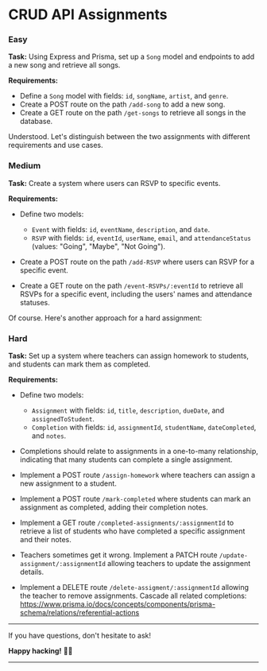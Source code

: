 # CRUD API Assignments

### **Easy**

**Task:** Using Express and Prisma, set up a `Song` model and endpoints to add a new song and retrieve all songs.

**Requirements:**
- Define a `Song` model with fields: `id`, `songName`, `artist`, and `genre`.
- Create a POST route on the path `/add-song` to add a new song.
- Create a GET route on the path `/get-songs` to retrieve all songs in the database.

Understood. Let's distinguish between the two assignments with different requirements and use cases.

### **Medium**

**Task:** Create a system where users can RSVP to specific events.

**Requirements:**

- Define two models: 
  - `Event` with fields: `id`, `eventName`, `description`, and `date`.
  - `RSVP` with fields: `id`, `eventId`, `userName`, `email`, and `attendanceStatus` (values: "Going", "Maybe", "Not Going").
  
- Create a POST route on the path `/add-RSVP` where users can RSVP for a specific event.
- Create a GET route on the path `/event-RSVPs/:eventId` to retrieve all RSVPs for a specific event, including the users' names and attendance statuses.

Of course. Here's another approach for a hard assignment:

### **Hard**

**Task:** Set up a system where teachers can assign homework to students, and students can mark them as completed.

**Requirements:**

- Define two models:
  - `Assignment` with fields: `id`, `title`, `description`, `dueDate`, and `assignedToStudent`.
  - `Completion` with fields: `id`, `assignmentId`, `studentName`, `dateCompleted`, and `notes`.
  
- Completions should relate to assignments in a one-to-many relationship, indicating that many students can complete a single assignment.
- Implement a POST route `/assign-homework` where teachers can assign a new assignment to a student.
- Implement a POST route `/mark-completed` where students can mark an assignment as completed, adding their completion notes.
- Implement a GET route `/completed-assignments/:assignmentId` to retrieve a list of students who have completed a specific assignment and their notes.
- Teachers sometimes get it wrong. Implement a PATCH route `/update-assignment/:assignmentId` allowing teachers to update the assignment details.  
- Implement a DELETE route `/delete-assigment/:assignmentId` allowing the teacher to remove assignments. Cascade all related completions: https://www.prisma.io/docs/concepts/components/prisma-schema/relations/referential-actions

---

If you have questions, don't hesitate to ask!

**Happy hacking!** 🧑‍💻

---
